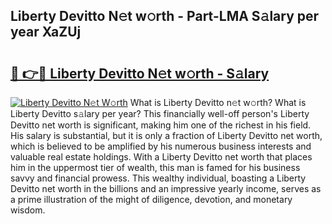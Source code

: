 ## Liberty Devitto N𝚎t w𝚘rth - Part-LMA S𝚊lary per year XaZUj

# <h2><a href="http://gc358ug.nevu.top/?p=Liberty+Devitto">🔗 👉🔴 Liberty Devitto N𝚎t w𝚘rth - S𝚊lary</a></h2>

[![Liberty Devitto N𝚎t W𝚘rth](https://i.imgur.com/Oavwk0R.jpeg)](http://gc358ug.nevu.top/?p=Liberty+Devitto)
What is Liberty Devitto n𝚎t w𝚘rth? What is Liberty Devitto s𝚊lary per year?
This financially well-off person's Liberty Devitto net worth is significant, making him one of the richest in his field. His salary is substantial, but it is only a fraction of Liberty Devitto net worth, which is believed to be amplified by his numerous business interests and valuable real estate holdings. With a Liberty Devitto net worth that places him in the uppermost tier of wealth, this man is famed for his business savvy and financial prowess. This wealthy individual, boasting a Liberty Devitto net worth in the billions and an impressive yearly income, serves as a prime illustration of the might of diligence, devotion, and monetary wisdom.

